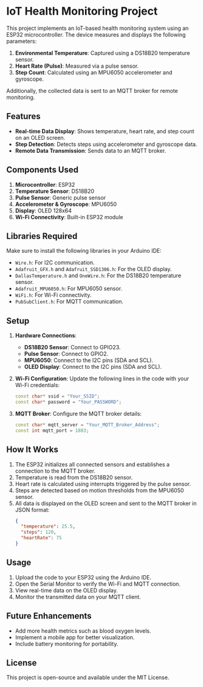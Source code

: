 # IoT Health Monitoring Project

This project implements an IoT-based health monitoring system using an ESP32 microcontroller. The device measures and displays the following parameters:

1. **Environmental Temperature**: Captured using a DS18B20 temperature sensor.
2. **Heart Rate (Pulse)**: Measured via a pulse sensor.
3. **Step Count**: Calculated using an MPU6050 accelerometer and gyroscope.

Additionally, the collected data is sent to an MQTT broker for remote monitoring.

## Features
- **Real-time Data Display**: Shows temperature, heart rate, and step count on an OLED screen.
- **Step Detection**: Detects steps using accelerometer and gyroscope data.
- **Remote Data Transmission**: Sends data to an MQTT broker.

## Components Used

1. **Microcontroller**: ESP32
2. **Temperature Sensor**: DS18B20
3. **Pulse Sensor**: Generic pulse sensor
4. **Accelerometer & Gyroscope**: MPU6050
5. **Display**: OLED 128x64
6. **Wi-Fi Connectivity**: Built-in ESP32 module

## Libraries Required
Make sure to install the following libraries in your Arduino IDE:
- `Wire.h`: For I2C communication.
- `Adafruit_GFX.h` and `Adafruit_SSD1306.h`: For the OLED display.
- `DallasTemperature.h` and `OneWire.h`: For the DS18B20 temperature sensor.
- `Adafruit_MPU6050.h`: For MPU6050 sensor.
- `WiFi.h`: For Wi-Fi connectivity.
- `PubSubClient.h`: For MQTT communication.

## Setup
1. **Hardware Connections**:
   - **DS18B20 Sensor**: Connect to GPIO23.
   - **Pulse Sensor**: Connect to GPIO2.
   - **MPU6050**: Connect to the I2C pins (SDA and SCL).
   - **OLED Display**: Connect to the I2C pins (SDA and SCL).

2. **Wi-Fi Configuration**:
   Update the following lines in the code with your Wi-Fi credentials:
   ```cpp
   const char* ssid = "Your_SSID";
   const char* password = "Your_PASSWORD";
   ```

3. **MQTT Broker**:
   Configure the MQTT broker details:
   ```cpp
   const char* mqtt_server = "Your_MQTT_Broker_Address";
   const int mqtt_port = 1883;
   ```

## How It Works
1. The ESP32 initializes all connected sensors and establishes a connection to the MQTT broker.
2. Temperature is read from the DS18B20 sensor.
3. Heart rate is calculated using interrupts triggered by the pulse sensor.
4. Steps are detected based on motion thresholds from the MPU6050 sensor.
5. All data is displayed on the OLED screen and sent to the MQTT broker in JSON format:
   ```json
   {
     "temperature": 25.5,
     "steps": 120,
     "heartRate": 75
   }
   ```

## Usage
1. Upload the code to your ESP32 using the Arduino IDE.
2. Open the Serial Monitor to verify the Wi-Fi and MQTT connection.
3. View real-time data on the OLED display.
4. Monitor the transmitted data on your MQTT client.

## Future Enhancements
- Add more health metrics such as blood oxygen levels.
- Implement a mobile app for better visualization.
- Include battery monitoring for portability.

## License
This project is open-source and available under the MIT License.
